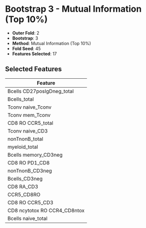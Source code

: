 # Bootstrap 3 - Mutual Information (Top 10%)

- **Outer Fold**: 2
- **Bootstrap**: 3
- **Method**: Mutual Information (Top 10%)
- **Fold Seed**: 45
- **Features Selected**: 17

## Selected Features

| Feature |
|---------|
| Bcells CD27posIgDneg_total |
| Bcells_total |
| Tconv naive_Tconv |
| Tconv mem_Tconv |
| CD8 RO CCR5_total |
| Tconv naive_CD3 |
| nonTnonB_total |
| myeloid_total |
| Bcells memory_CD3neg |
| CD8 RO PD1_CD8 |
| nonTnonB_CD3neg |
| Bcells_CD3neg |
| CD8 RA_CD3 |
| CCR5_CD8RO |
| CD8 RO CCR5_CD3 |
| CD8 ncytotox RO CCR4_CD8ntox |
| Bcells naive_total |
